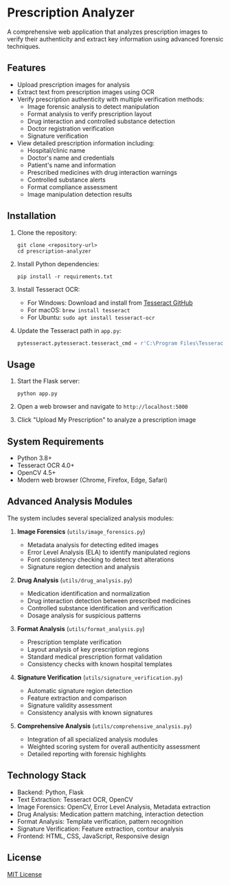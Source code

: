 # Prescription Analyzer

A comprehensive web application that analyzes prescription images to verify their authenticity and extract key information using advanced forensic techniques.

## Features

- Upload prescription images for analysis
- Extract text from prescription images using OCR
- Verify prescription authenticity with multiple verification methods:
  - Image forensic analysis to detect manipulation
  - Format analysis to verify prescription layout
  - Drug interaction and controlled substance detection
  - Doctor registration verification
  - Signature verification
- View detailed prescription information including:
  - Hospital/clinic name
  - Doctor's name and credentials
  - Patient's name and information
  - Prescribed medicines with drug interaction warnings
  - Controlled substance alerts
  - Format compliance assessment
  - Image manipulation detection results

## Installation

1. Clone the repository:
   ```
   git clone <repository-url>
   cd prescription-analyzer
   ```

2. Install Python dependencies:
   ```
   pip install -r requirements.txt
   ```

3. Install Tesseract OCR:
   - For Windows: Download and install from [Tesseract GitHub](https://github.com/UB-Mannheim/tesseract/wiki)
   - For macOS: `brew install tesseract`
   - For Ubuntu: `sudo apt install tesseract-ocr`

4. Update the Tesseract path in `app.py`:
   ```python
   pytesseract.pytesseract.tesseract_cmd = r'C:\Program Files\Tesseract-OCR\tesseract.exe'  # Adjust this path
   ```

## Usage

1. Start the Flask server:
   ```
   python app.py
   ```

2. Open a web browser and navigate to `http://localhost:5000`

3. Click "Upload My Prescription" to analyze a prescription image

## System Requirements

- Python 3.8+
- Tesseract OCR 4.0+
- OpenCV 4.5+
- Modern web browser (Chrome, Firefox, Edge, Safari)

## Advanced Analysis Modules

The system includes several specialized analysis modules:

1. **Image Forensics** (`utils/image_forensics.py`)
   - Metadata analysis for detecting edited images
   - Error Level Analysis (ELA) to identify manipulated regions
   - Font consistency checking to detect text alterations
   - Signature region detection and analysis

2. **Drug Analysis** (`utils/drug_analysis.py`)
   - Medication identification and normalization
   - Drug interaction detection between prescribed medicines
   - Controlled substance identification and verification
   - Dosage analysis for suspicious patterns

3. **Format Analysis** (`utils/format_analysis.py`) 
   - Prescription template verification
   - Layout analysis of key prescription regions
   - Standard medical prescription format validation
   - Consistency checks with known hospital templates

4. **Signature Verification** (`utils/signature_verification.py`)
   - Automatic signature region detection
   - Feature extraction and comparison
   - Signature validity assessment
   - Consistency analysis with known signatures

5. **Comprehensive Analysis** (`utils/comprehensive_analysis.py`)
   - Integration of all specialized analysis modules
   - Weighted scoring system for overall authenticity assessment
   - Detailed reporting with forensic highlights

## Technology Stack

- Backend: Python, Flask
- Text Extraction: Tesseract OCR, OpenCV
- Image Forensics: OpenCV, Error Level Analysis, Metadata extraction
- Drug Analysis: Medication pattern matching, interaction detection
- Format Analysis: Template verification, pattern recognition
- Signature Verification: Feature extraction, contour analysis
- Frontend: HTML, CSS, JavaScript, Responsive design

## License

[MIT License](LICENSE)
